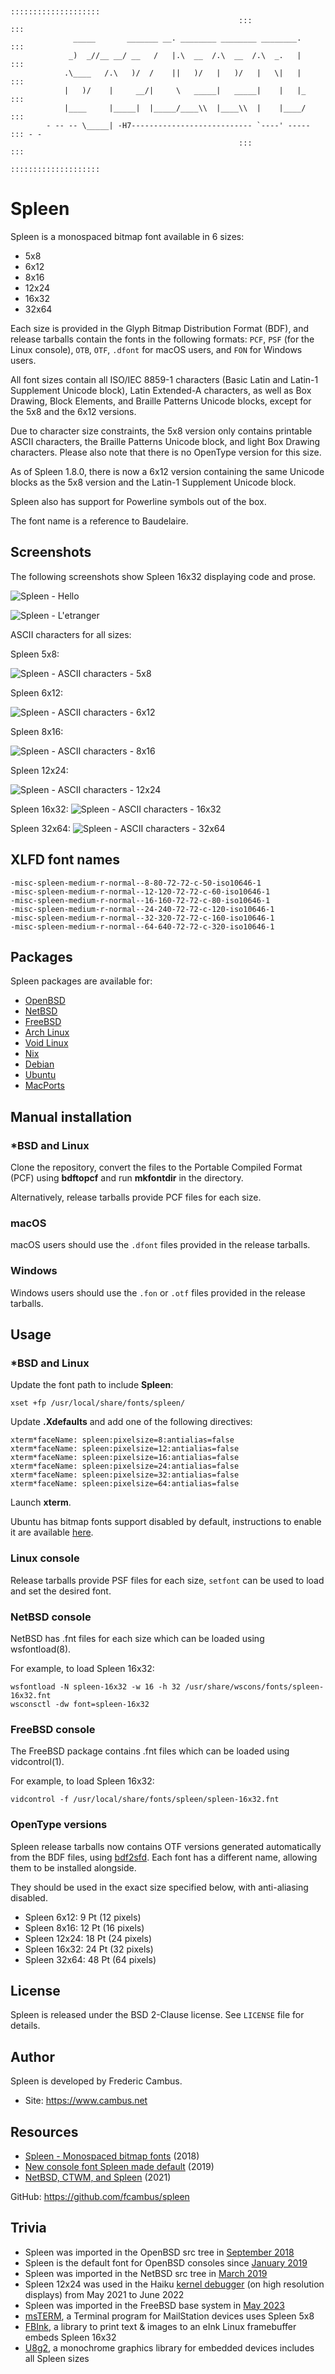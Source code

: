 ```

                                                   ::::::::::::::::::::
                                                   :::              :::
              _____       _______ __. ________ ________ ________.   :::
             _)  _//__ __/ __   /   |.\  __  /.\  __  /.\  _.   |   :::
            .\____   /.\   )/  /    ||   )/   |   )/   |   \|   |   :::
            |   )/    |     __/|     \   _____|   _____|    |   |_  :::
            |____     |_____|  |_____/____\\  |____\\  |    |____/  :::
        - -- -- \_____| -H7--------------------------- `----' ----- ::: - -
                                                   :::              :::
                                                   ::::::::::::::::::::

```

# Spleen

Spleen is a monospaced bitmap font available in 6 sizes:

- 5x8
- 6x12
- 8x16
- 12x24
- 16x32
- 32x64

Each size is provided in the Glyph Bitmap Distribution Format (BDF), and
release tarballs contain the fonts in the following formats: `PCF`, `PSF`
(for the Linux console), `OTB`, `OTF`, `.dfont` for macOS users, and `FON`
for Windows users.

All font sizes contain all ISO/IEC 8859-1 characters (Basic Latin and Latin-1
Supplement Unicode block), Latin Extended-A characters, as well as Box Drawing,
Block Elements, and Braille Patterns Unicode blocks, except for the 5x8 and the
6x12 versions.

Due to character size constraints, the 5x8 version only contains printable
ASCII characters, the Braille Patterns Unicode block, and light Box Drawing
characters. Please also note that there is no OpenType version for this size.

As of Spleen 1.8.0, there is now a 6x12 version containing the same Unicode
blocks as the 5x8 version and the Latin-1 Supplement Unicode block.

Spleen also has support for Powerline symbols out of the box.

The font name is a reference to Baudelaire.

## Screenshots

The following screenshots show Spleen 16x32 displaying code and prose.

![Spleen - Hello][1]

![Spleen - L'etranger][2]

ASCII characters for all sizes:

Spleen 5x8:

![Spleen - ASCII characters - 5x8][3]

Spleen 6x12:

![Spleen - ASCII characters - 6x12][4]

Spleen 8x16:

![Spleen - ASCII characters - 8x16][5]

Spleen 12x24:

![Spleen - ASCII characters - 12x24][6]

Spleen 16x32:
![Spleen - ASCII characters - 16x32][7]

Spleen 32x64:
![Spleen - ASCII characters - 32x64][8]

## XLFD font names

```
-misc-spleen-medium-r-normal--8-80-72-72-c-50-iso10646-1
-misc-spleen-medium-r-normal--12-120-72-72-c-60-iso10646-1
-misc-spleen-medium-r-normal--16-160-72-72-c-80-iso10646-1
-misc-spleen-medium-r-normal--24-240-72-72-c-120-iso10646-1
-misc-spleen-medium-r-normal--32-320-72-72-c-160-iso10646-1
-misc-spleen-medium-r-normal--64-640-72-72-c-320-iso10646-1
```

## Packages

Spleen packages are available for:

- [OpenBSD][9]
- [NetBSD][10]
- [FreeBSD][11]
- [Arch Linux][12]
- [Void Linux][13]
- [Nix][14]
- [Debian][15]
- [Ubuntu][16]
- [MacPorts][17]

## Manual installation

### *BSD and Linux

Clone the repository, convert the files to the Portable Compiled Format
(PCF) using **bdftopcf** and run **mkfontdir** in the directory.

Alternatively, release tarballs provide PCF files for each size.

### macOS

macOS users should use the `.dfont` files provided in the release tarballs.

### Windows

Windows users should use the `.fon` or `.otf` files provided in the release
tarballs.

## Usage

### *BSD and Linux

Update the font path to include **Spleen**:

	xset +fp /usr/local/share/fonts/spleen/

Update **.Xdefaults** and add one of the following directives:

	xterm*faceName: spleen:pixelsize=8:antialias=false
	xterm*faceName: spleen:pixelsize=12:antialias=false
	xterm*faceName: spleen:pixelsize=16:antialias=false
	xterm*faceName: spleen:pixelsize=24:antialias=false
	xterm*faceName: spleen:pixelsize=32:antialias=false
	xterm*faceName: spleen:pixelsize=64:antialias=false

Launch **xterm**.

Ubuntu has bitmap fonts support disabled by default, instructions to enable
it are available [here][18].

### Linux console

Release tarballs provide PSF files for each size, `setfont` can be used
to load and set the desired font.

### NetBSD console

NetBSD has .fnt files for each size which can be loaded using wsfontload(8).

For example, to load Spleen 16x32:

	wsfontload -N spleen-16x32 -w 16 -h 32 /usr/share/wscons/fonts/spleen-16x32.fnt
	wsconsctl -dw font=spleen-16x32

### FreeBSD console

The FreeBSD package contains .fnt files which can be loaded using
vidcontrol(1).

For example, to load Spleen 16x32:

	vidcontrol -f /usr/local/share/fonts/spleen/spleen-16x32.fnt

### OpenType versions

Spleen release tarballs now contains OTF versions generated automatically
from the BDF files, using [bdf2sfd][19]. Each font has a different name,
allowing them to be installed alongside.

They should be used in the exact size specified below, with anti-aliasing
disabled.

- Spleen 6x12: 9 Pt (12 pixels)
- Spleen 8x16: 12 Pt (16 pixels)
- Spleen 12x24: 18 Pt (24 pixels)
- Spleen 16x32: 24 Pt (32 pixels)
- Spleen 32x64: 48 Pt (64 pixels)

## License

Spleen is released under the BSD 2-Clause license. See `LICENSE` file for
details.

## Author

Spleen is developed by Frederic Cambus.

- Site: https://www.cambus.net

## Resources

- [Spleen - Monospaced bitmap fonts][20] (2018)
- [New console font Spleen made default][21] (2019)
- [NetBSD, CTWM, and Spleen][22] (2021)

GitHub: https://github.com/fcambus/spleen

## Trivia

- Spleen was imported in the OpenBSD src tree in [September 2018][23]
- Spleen is the default font for OpenBSD consoles since [January 2019][24]
- Spleen was imported in the NetBSD src tree in [March 2019][25]
- Spleen 12x24 was used in the Haiku [kernel debugger][26] (on high resolution
  displays) from May 2021 to June 2022
- Spleen was imported in the FreeBSD base system in [May 2023][27]
- [msTERM][28], a Terminal program for MailStation devices uses Spleen 5x8
- [FBInk][29], a library to print text & images to an eInk Linux framebuffer
  embeds Spleen 16x32
- [U8g2][30], a monochrome graphics library for embedded devices includes
  all Spleen sizes

[1]: https://www.cambus.net/content/2018/09/spleen-hello.png
[2]: https://www.cambus.net/content/2018/09/spleen-etranger.png
[3]: https://www.cambus.net/files/spleen/spleen-5x8.png
[4]: https://www.cambus.net/files/spleen/spleen-6x12.png
[5]: https://www.cambus.net/files/spleen/spleen-8x16.png
[6]: https://www.cambus.net/files/spleen/spleen-12x24.png
[7]: https://www.cambus.net/files/spleen/spleen-16x32.png
[8]: https://www.cambus.net/files/spleen/spleen-32x64.png
[9]: https://openports.pl/path/fonts/spleen
[10]: https://pkgsrc.se/fonts/spleen
[11]: https://www.freshports.org/x11-fonts/spleen/
[12]: https://aur.archlinux.org/packages/spleen-font/
[13]: https://github.com/void-linux/void-packages/tree/master/srcpkgs/font-spleen
[14]: https://github.com/NixOS/nixpkgs/tree/master/pkgs/data/fonts/spleen
[15]: https://packages.debian.org/search?keywords=spleen
[16]: https://packages.ubuntu.com/search?keywords=spleen
[17]: https://ports.macports.org/port/font-spleen/
[18]: https://wiki.ubuntu.com/Fonts#Enabling_Bitmapped_Fonts
[19]: https://github.com/fcambus/bdf2sfd
[20]: https://www.cambus.net/spleen-monospaced-bitmap-fonts/
[21]: https://undeadly.org/cgi?action=article;sid=20190110064857
[22]: https://www.cambus.net/netbsd-ctwm-and-spleen/
[23]: https://freshbsd.org/openbsd/src/commit/5raMrDMpYlPYW01H
[24]: https://freshbsd.org/openbsd/src/commit/MoBCxKiAlFajRvSm
[25]: https://freshbsd.org/netbsd/src/commit/TAJuMl9caBpVjGfB
[26]: https://git.haiku-os.org/haiku/commit/?id=29a109bd6c01ce71bb61177ee9ff0417e74c1e18
[27]: https://cgit.freebsd.org/src/commit/?id=0d66206fff44
[28]: https://github.com/jcs/msTERM
[29]: https://github.com/NiLuJe/FBInk
[30]: https://github.com/olikraus/u8g2/wiki/fntgrpspleen
